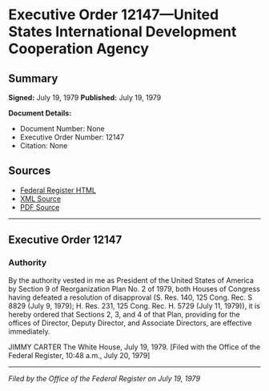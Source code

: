 # Executive Order 12147—United States International Development Cooperation Agency

## Summary

**Signed:** July 19, 1979
**Published:** July 19, 1979

**Document Details:**
- Document Number: None
- Executive Order Number: 12147
- Citation: None

## Sources
- [Federal Register HTML](https://www.presidency.ucsb.edu/documents/executive-order-12147-united-states-international-development-cooperation-agency)
- [XML Source](None)
- [PDF Source](None)

---

## Executive Order 12147

### Authority

By the authority vested in me as President of the United States of America by Section 9 of Reorganization Plan No. 2 of 1979, both Houses of Congress having defeated a resolution of disapproval (S. Res. 140, 125 Cong. Rec. S 8829 (July 9, 1979); H. Res. 231, 125 Cong. Rec. H. 5729 (July 11, 1979)), it is hereby ordered that Sections 2, 3, and 4 of that Plan, providing for the offices of Director, Deputy Director, and Associate Directors, are effective immediately.

JIMMY CARTER
The White House,
July 19, 1979.
[Filed with the Office of the Federal Register, 10:48 a.m., July 20, 1979]

---

*Filed by the Office of the Federal Register on July 19, 1979*
